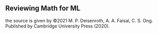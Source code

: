 ## Reviewing Math for ML<br>
the source is given by ©2021 M. P. Deisenroth, A. A. Faisal, C. S. Ong. Published by Cambridge University Press (2020).
